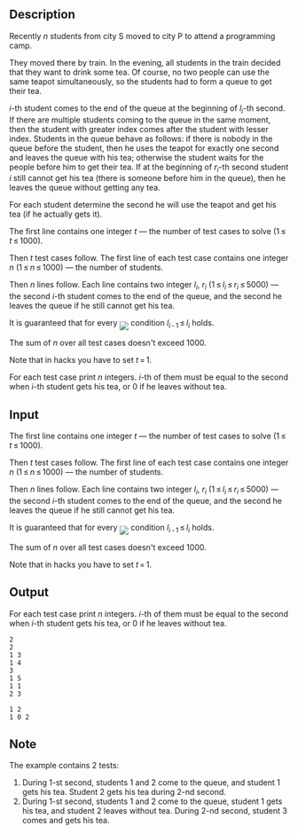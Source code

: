 ## Description

<div><p>Recently <span class="tex-span"><i>n</i></span> students from city S moved to city P to attend a programming camp.</p><p>They moved there by train. In the evening, all students in the train decided that they want to drink some tea. Of course, no two people can use the same teapot simultaneously, so the students had to form a queue to get their tea.</p><p><span class="tex-span"><i>i</i></span>-th student comes to the end of the queue at the beginning of <span class="tex-span"><i>l</i><sub class="lower-index"><i>i</i></sub></span>-th second. If there are multiple students coming to the queue in the same moment, then the student with greater index comes after the student with lesser index. Students in the queue behave as follows: if there is nobody in the queue before the student, then he uses the teapot for exactly one second and leaves the queue with his tea; otherwise the student waits for the people before him to get their tea. If at the beginning of <span class="tex-span"><i>r</i><sub class="lower-index"><i>i</i></sub></span>-th second student <span class="tex-span"><i>i</i></span> still cannot get his tea (there is someone before him in the queue), then he leaves the queue without getting any tea. </p><p>For each student determine the second he will use the teapot and get his tea (if he actually gets it).</p></div><div class="input-specification"><p>The first line contains one integer <span class="tex-span"><i>t</i></span> — the number of test cases to solve (<span class="tex-span">1 ≤ <i>t</i> ≤ 1000</span>).</p><p>Then <span class="tex-span"><i>t</i></span> test cases follow. The first line of each test case contains one integer <span class="tex-span"><i>n</i></span> (<span class="tex-span">1 ≤ <i>n</i> ≤ 1000</span>) — the number of students.</p><p>Then <span class="tex-span"><i>n</i></span> lines follow. Each line contains two integer <span class="tex-span"><i>l</i><sub class="lower-index"><i>i</i></sub></span>, <span class="tex-span"><i>r</i><sub class="lower-index"><i>i</i></sub></span> (<span class="tex-span">1 ≤ <i>l</i><sub class="lower-index"><i>i</i></sub> ≤ <i>r</i><sub class="lower-index"><i>i</i></sub> ≤ 5000</span>) — the second <span class="tex-span"><i>i</i></span>-th student comes to the end of the queue, and the second he leaves the queue if he still cannot get his tea.</p><p>It is guaranteed that for every <img align="middle" class="tex-formula" src="file://QDzwcpFF.png" style="max-width: 100.0%;max-height: 100.0%;"> condition <span class="tex-span"><i>l</i><sub class="lower-index"><i>i</i> - 1</sub> ≤ <i>l</i><sub class="lower-index"><i>i</i></sub></span> holds.</p><p>The sum of <span class="tex-span"><i>n</i></span> over all test cases doesn't exceed <span class="tex-span">1000</span>.</p><p><span class="tex-font-style-bf">Note that in hacks you have to set <span class="tex-span"><i>t</i> = 1</span></span>.</p></div><div class="output-specification"><p>For each test case print <span class="tex-span"><i>n</i></span> integers. <span class="tex-span"><i>i</i></span>-th of them must be equal to the second when <span class="tex-span"><i>i</i></span>-th student gets his tea, or <span class="tex-span">0</span> if he leaves without tea.</p></div>

## Input

<p>The first line contains one integer <span class="tex-span"><i>t</i></span> — the number of test cases to solve (<span class="tex-span">1 ≤ <i>t</i> ≤ 1000</span>).</p><p>Then <span class="tex-span"><i>t</i></span> test cases follow. The first line of each test case contains one integer <span class="tex-span"><i>n</i></span> (<span class="tex-span">1 ≤ <i>n</i> ≤ 1000</span>) — the number of students.</p><p>Then <span class="tex-span"><i>n</i></span> lines follow. Each line contains two integer <span class="tex-span"><i>l</i><sub class="lower-index"><i>i</i></sub></span>, <span class="tex-span"><i>r</i><sub class="lower-index"><i>i</i></sub></span> (<span class="tex-span">1 ≤ <i>l</i><sub class="lower-index"><i>i</i></sub> ≤ <i>r</i><sub class="lower-index"><i>i</i></sub> ≤ 5000</span>) — the second <span class="tex-span"><i>i</i></span>-th student comes to the end of the queue, and the second he leaves the queue if he still cannot get his tea.</p><p>It is guaranteed that for every <img align="middle" class="tex-formula" src="file://QDzwcpFF.png" style="max-width: 100.0%;max-height: 100.0%;"> condition <span class="tex-span"><i>l</i><sub class="lower-index"><i>i</i> - 1</sub> ≤ <i>l</i><sub class="lower-index"><i>i</i></sub></span> holds.</p><p>The sum of <span class="tex-span"><i>n</i></span> over all test cases doesn't exceed <span class="tex-span">1000</span>.</p><p><span class="tex-font-style-bf">Note that in hacks you have to set <span class="tex-span"><i>t</i> = 1</span></span>.</p>

## Output

<p>For each test case print <span class="tex-span"><i>n</i></span> integers. <span class="tex-span"><i>i</i></span>-th of them must be equal to the second when <span class="tex-span"><i>i</i></span>-th student gets his tea, or <span class="tex-span">0</span> if he leaves without tea.</p>





```input1
2
2
1 3
1 4
3
1 5
1 1
2 3

```




```output1
1 2 
1 0 2 

```



## Note

<p>The example contains <span class="tex-span">2</span> tests:</p><ol> <li> During <span class="tex-span">1</span>-st second, students <span class="tex-span">1</span> and <span class="tex-span">2</span> come to the queue, and student <span class="tex-span">1</span> gets his tea. Student <span class="tex-span">2</span> gets his tea during <span class="tex-span">2</span>-nd second. </li><li> During <span class="tex-span">1</span>-st second, students <span class="tex-span">1</span> and <span class="tex-span">2</span> come to the queue, student <span class="tex-span">1</span> gets his tea, and student <span class="tex-span">2</span> leaves without tea. During <span class="tex-span">2</span>-nd second, student <span class="tex-span">3</span> comes and gets his tea. </li></ol>
